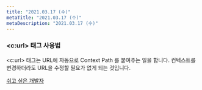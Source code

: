 ```yaml
---
title: "2021.03.17 (수)"
metaTitle: "2021.03.17 (수)"
metaDescription: "2021.03.17 (수)"
---
```


### <c:url> 태그 사용법  

&lt;c:url&gt; 태그는 URL에 자동으로 Context Path 를 붙여주는 일을 합니다. 컨텍스트를 변경하더라도 URL을 수정할 필요가 없게 되는 것입니다.  

[쉬고 싶은 개발자](https://offbyone.tistory.com/319) 